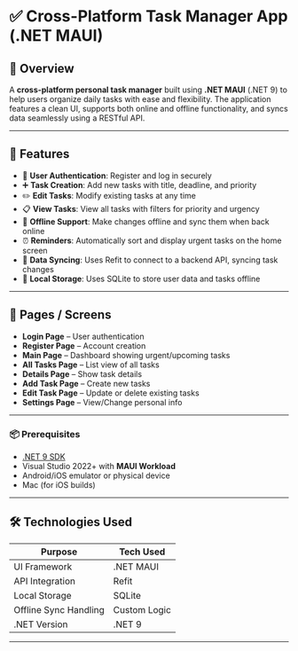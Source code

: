 # ✅ Cross-Platform Task Manager App (.NET MAUI)

## 📝 Overview

A **cross-platform personal task manager** built using **.NET MAUI** (.NET 9) to help users organize daily tasks with ease and flexibility. The application features a clean UI, supports both online and offline functionality, and syncs data seamlessly using a RESTful API.

---

## 🚀 Features

- 🔐 **User Authentication**: Register and log in securely
- ➕ **Task Creation**: Add new tasks with title, deadline, and priority
- ✏️ **Edit Tasks**: Modify existing tasks at any time
- 📋 **View Tasks**: View all tasks with filters for priority and urgency
- 📶 **Offline Support**: Make changes offline and sync them when back online
- ⏰ **Reminders**: Automatically sort and display urgent tasks on the home screen
- 🔄 **Data Syncing**: Uses Refit to connect to a backend API, syncing task changes
- 💾 **Local Storage**: Uses SQLite to store user data and tasks offline

---

## 📱 Pages / Screens

- **Login Page** – User authentication
- **Register Page** – Account creation
- **Main Page** – Dashboard showing urgent/upcoming tasks
- **All Tasks Page** – List view of all tasks
- **Details Page** – Show task details
- **Add Task Page** – Create new tasks
- **Edit Task Page** – Update or delete existing tasks
- **Settings Page** – View/Change personal info

---

### 📦 Prerequisites

- [.NET 9 SDK](https://dotnet.microsoft.com/en-us/download)
- Visual Studio 2022+ with **MAUI Workload**
- Android/iOS emulator or physical device
- Mac (for iOS builds)

---

## 🛠 Technologies Used

| Purpose                | Tech Used       |
|------------------------|-----------------|
| UI Framework           | .NET MAUI       |
| API Integration        | Refit           |
| Local Storage          | SQLite          |
| Offline Sync Handling  | Custom Logic    |
| .NET Version           | .NET 9          |

---


